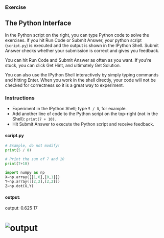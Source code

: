 ### Exercise
## The Python Interface
In the Python script on the right, you can type Python code to solve the exercises. If you hit Run Code or Submit Answer, your python script (`script.py`) is executed and the output is shown in the IPython Shell. Submit Answer checks whether your submission is correct and gives you feedback.

You can hit Run Code and Submit Answer as often as you want. If you're stuck, you can click Get Hint, and ultimately Get Solution.

You can also use the IPython Shell interactively by simply typing commands and hitting Enter. When you work in the shell directly, your code will not be checked for correctness so it is a great way to experiment.

### Instructions
* Experiment in the IPython Shell; type `5 / 8`, for example.
* Add another line of code to the Python script on the top-right (not in the Shell): `print(7 + 10)`.
* Hit Submit Answer to execute the Python script and receive feedback.

#### script.py
```python
# Example, do not modify!
print(5 / 8)

# Print the sum of 7 and 10
print(7+10)

import numpy as np
X=np.array([[1,0],[0,1]])
Y=np.array([[2,2],[2,2]])
Z=np.dot(X,Y)
```
#### output:
 output:  0.625
          17
          
# ![output](https://camo.githubusercontent.com/755bd2c05a650b0e0bfb413f8564701690080a9d/68747470733a2f2f7261772e6769746875622e636f6d2f4b7269734b617370727a616b2f494c49393334315f74335f636f6e74726f6c732f6d61737465722f4261724368617274562e6a7067)
